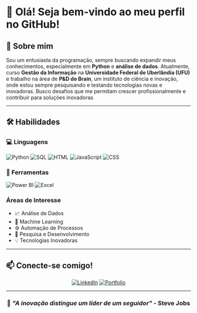 # 👋 Olá! Seja bem-vindo ao meu perfil no GitHub!

## 🚀 Sobre mim

Sou um entusiasta da programação, sempre buscando expandir meus conhecimentos, especialmente em **Python** e **análise de dados**. Atualmente, curso **Gestão da Informação** na **Universidade Federal de Uberlândia (UFU)** e trabalho na área de **P&D do Brain**, um instituto de ciência e inovação, onde estou sempre pesquisando e testando tecnologias novas e inovadoras.
Busco desafios que me permitam crescer profissionalmente e contribuir para soluções inovadoras

---

## 🛠️ Habilidades

### 💻 Linguagens
![Python](https://img.shields.io/badge/Python-3776AB?style=for-the-badge&logo=python&logoColor=white)
![SQL](https://img.shields.io/badge/SQL-4479A1?style=for-the-badge&logo=mysql&logoColor=white)
![HTML](https://img.shields.io/badge/HTML5-E34F26?style=for-the-badge&logo=html5&logoColor=white)
![JavaScript](https://img.shields.io/badge/JavaScript-F7DF1E?style=for-the-badge&logo=javascript&logoColor=black)
![CSS](https://img.shields.io/badge/CSS3-1572B6?style=for-the-badge&logo=css3&logoColor=white)

### 🔧 Ferramentas
![Power BI](https://img.shields.io/badge/Power_BI-F2C811?style=for-the-badge&logo=powerbi&logoColor=black)
![Excel](https://img.shields.io/badge/Excel-217346?style=for-the-badge&logo=microsoft-excel&logoColor=white)

### Áreas de Interesse
- 📈 Análise de Dados
- 🤖 Machine Learning
- ⚙️ Automação de Processos
- 🔬 Pesquisa e Desenvolvimento
- 💡 Tecnologias Inovadoras

---

## 📫 Conecte-se comigo!

<div align="center">
  
[![LinkedIn](https://img.shields.io/badge/LinkedIn-0077B5?style=for-the-badge&logo=linkedin&logoColor=white)](https://www.linkedin.com/in/phbngi/)
[![Portfolio](https://img.shields.io/badge/Portfólio-000000?style=for-the-badge&logo=About.me&logoColor=white)](https://pedrobn04.github.io/Portfolio/)

</div>

---

<div align="center">
  
### 💭 *"A inovação distingue um líder de um seguidor"* - Steve Jobs

</div>
